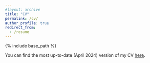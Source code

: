 ```yaml
---
#layout: archive
title: "CV"
permalink: /cv/
author_profile: true
redirect_from:
  - /resume
---
```


{% include base_path %}

You can find the most up-to-date (April 2024) version of my CV [here](https://xfoukas.github.io/files/CV_Foukas.pdf).
